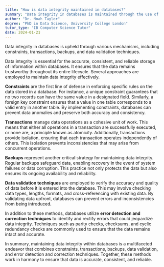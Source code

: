 ```yaml
---
title: "How is data integrity maintained in databases?"
summary: "Data integrity in databases is maintained through the use of constraints, transactions, backups, and data validation techniques."
author: "Dr. Noah Taylor"
degree: "PhD in Data Science, University College London"
tutor_type: "IB Computer Science Tutor"
date: 2024-01-21
---
```


Data integrity in databases is upheld through various mechanisms, including constraints, transactions, backups, and data validation techniques.

Data integrity is essential for the accurate, consistent, and reliable storage of information within databases. It ensures that the data remains trustworthy throughout its entire lifecycle. Several approaches are employed to maintain data integrity effectively.

**Constraints** are the first line of defense in enforcing specific rules on the data stored in a database. For instance, a unique constraint guarantees that no two records can have the same value in a designated field. Similarly, a foreign key constraint ensures that a value in one table corresponds to a valid entry in another table. By implementing constraints, databases can prevent data anomalies and preserve both accuracy and consistency.

**Transactions** manage data operations as a cohesive unit of work. This means that either all operations in a transaction are successfully executed, or none are, a principle known as atomicity. Additionally, transactions provide isolation, ensuring that each transaction operates independently of others. This isolation prevents inconsistencies that may arise from concurrent operations.

**Backups** represent another critical strategy for maintaining data integrity. Regular backups safeguard data, enabling recovery in the event of system failures or data corruption. This practice not only protects the data but also ensures its ongoing availability and reliability.

**Data validation techniques** are employed to verify the accuracy and quality of data before it is entered into the database. This may involve checking data types, lengths, formats, and cross-referencing with existing data. By validating data upfront, databases can prevent errors and inconsistencies from being introduced.

In addition to these methods, databases utilize **error detection and correction techniques** to identify and rectify errors that could jeopardize data integrity. Techniques such as parity checks, checksums, and cyclic redundancy checks are commonly used to ensure that the data remains intact and accurate.

In summary, maintaining data integrity within databases is a multifaceted endeavor that combines constraints, transactions, backups, data validation, and error detection and correction techniques. Together, these methods work in harmony to ensure that data is accurate, consistent, and reliable.
    